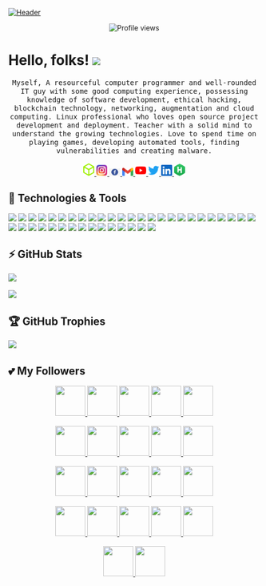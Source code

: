 [![Header](https://github.com/anjaanabishek10/anjaanabishek10/blob/main/name.png "Header")](https://github.com/anjaanabishek10/)

<p align="center">
  <img src="https://komarev.com/ghpvc/?username=anjaanabishek10" alt="Profile views" />
</p>

# Hello, folks! <img src="https://github.com/anjaanabishek10/anjaanabishek10/blob/main/wave.gif" width="30px">

<p align="center">
<samp>
Myself, A resourceful computer programmer and well-rounded IT guy with some good computing experience, possessing knowledge of software development, ethical hacking, blockchain technology, networking, augmentation and cloud computing. Linux professional who loves open source project development and deployment. Teacher with a solid mind to understand the growing technologies. Love to spend time on playing games, developing automated tools, finding vulnerabilities and creating malware.
</samp>
<br> <br>
<a href="https://app.hackthebox.com/profile/411602">
<img src="https://github.com/anjaanabishek10/anjaanabishek10/blob/main/htb.png" alt="Abishek's HTB" width="22px" />
</a>
<a href="https://www.instagram.com/anjaan.abishek">
<img src="https://github.com/anjaanabishek10/anjaanabishek10/blob/main/instagram.png" alt="Abishek's Instagram" width="22px" />
</a>
<a href="https://www.facebook.com/anjaan.abishek.10">
<img src="https://github.com/anjaanabishek10/anjaanabishek10/blob/main/facebook.png" alt="Abishek's Facebook" width="22px" />
</a>
<a href="mailto:anjaanabishek10@gmail.com">
<img src="https://github.com/anjaanabishek10/anjaanabishek10/blob/main/mail.png" alt="Abishek's GMail" width="22px" />
</a>
<a href="https://www.youtube.com/channel/UCdoAOhGv2b9zTF4649rBnZQ">
<img src="https://github.com/anjaanabishek10/anjaanabishek10/blob/main/youtube.svg" alt="Abishek's YouTube" width="22px" />
</a>
<a href="https://twitter.com/AbishekAnjaan">
<img src="https://github.com/anjaanabishek10/anjaanabishek10/blob/main/twitter.svg" alt="Abishek's Twitter" width="22px" />
</a>
<a href="https://www.linkedin.com/in/anjaanabishek">
<img src="https://github.com/anjaanabishek10/anjaanabishek10/blob/main/linkedin.svg" alt="Abishek's LinkedIn" width="22px" />
</a>
<a href="https://www.hackerrank.com/anjaanabishek10">
<img src="https://github.com/anjaanabishek10/anjaanabishek10/blob/main/hackerrank.png" alt="Abishek's HackerRank" width="22px" />
</a>
</p>

## 🔧 Technologies & Tools

![](https://img.shields.io/badge/OS-Linux-informational?style=flat&logo=linux&logoColor=brightgreen&color=brightgreen)
![](https://img.shields.io/badge/OS-Windows-informational?style=flat&logo=windows&logoColor=brightgreen&color=brightgreen)
![](https://img.shields.io/badge/OS-Mac-informational?style=flat&logo=apple&logoColor=brightgreen&color=brightgreen)
![](https://img.shields.io/badge/Editor-VS%20Code-informational?style=flat&logo=visual-studio-code&logoColor=brightgreen&color=blueviolet)
![](https://img.shields.io/badge/Editor-PyCharm-informational?style=flat&logo=pycharm&logoColor=brightgreen&color=blueviolet)
![](https://img.shields.io/badge/Editor-Eclipse-informational?style=flat&logo=eclipse&logoColor=brightgreen&color=blueviolet)
![](https://img.shields.io/badge/Editor-Atom-informational?style=flat&logo=atom&logoColor=brightgreen&color=blueviolet)
![](https://img.shields.io/badge/Editor-Nano-informational?style=flat&logo=nano&logoColor=brightgreen&color=blueviolet)
![](https://img.shields.io/badge/Editor-Vim-informational?style=flat&logo=vim&logoColor=brightgreen&color=blueviolet)
![](https://img.shields.io/badge/Code-Python-informational?style=flat&logo=python&logoColor=brightgreen&color=blue)
![](https://img.shields.io/badge/Code-C-informational?style=flat&logo=c&logoColor=brightgreen&color=blue)
![](https://img.shields.io/badge/Code-Java-informational?style=flat&logo=java&logoColor=brightgreen&color=blue)
![](https://img.shields.io/badge/Code-Ruby-informational?style=flat&logo=ruby&logoColor=brightgreen&color=blue)
![](https://img.shields.io/badge/Code-Perl-informational?style=flat&logo=perl&logoColor=brightgreen&color=blue)
![](https://img.shields.io/badge/Code-Swift-informational?style=flat&logo=swift&logoColor=brightgreen&color=blue)
![](https://img.shields.io/badge/Tool-Ansible-informational?style=flat&logo=ansible&logoColor=brightgreen&color=yellow)
![](https://img.shields.io/badge/Tool-Apache-informational?style=flat&logo=apache&logoColor=brightgreen&color=yellow)
![](https://img.shields.io/badge/Tool-Bitbucket-informational?style=flat&logo=bitbucket&logoColor=brightgreen&color=yellow)
![](https://img.shields.io/badge/Tool-Cisco-informational?style=flat&logo=cisco&logoColor=brightgreen&color=yellow)
![](https://img.shields.io/badge/Tool-CURL-informational?style=flat&logo=curl&logoColor=brightgreen&color=yellow)
![](https://img.shields.io/badge/Tool-Docker-informational?style=flat&logo=docker&logoColor=brightgreen&color=yellow)
![](https://img.shields.io/badge/Tool-Ethereum-informational?style=flat&logo=ethereum&logoColor=brightgreen&color=yellow)
![](https://img.shields.io/badge/Tool-Firebase-informational?style=flat&logo=firebase&logoColor=brightgreen&color=yellow)
![](https://img.shields.io/badge/Tool-Git-informational?style=flat&logo=git&logoColor=brightgreen&color=yellow)
![](https://img.shields.io/badge/Tool-GitHub-informational?style=flat&logo=github&logoColor=brightgreen&color=yellow)
![](https://img.shields.io/badge/Tool-Hyperledger-informational?style=flat&logo=hyperledger&logoColor=brightgreen&color=yellow)
![](https://img.shields.io/badge/Tool-Kubernetes-informational?style=flat&logo=kubernetes&logoColor=brightgreen&color=yellow)
![](https://img.shields.io/badge/Tool-Linode-informational?style=flat&logo=linode&logoColor=brightgreen&color=yellow)
![](https://img.shields.io/badge/Tool-MariaDB-informational?style=flat&logo=mariadb&logoColor=brightgreen&color=yellow)
![](https://img.shields.io/badge/Tool-MongoDB-informational?style=flat&logo=mongodb&logoColor=brightgreen&color=yellow)
![](https://img.shields.io/badge/Tool-NGINX-informational?style=flat&logo=nginx&logoColor=brightgreen&color=yellow)
![](https://img.shields.io/badge/Tool-Ngrok-informational?style=flat&logo=ngrok&logoColor=brightgreen&color=yellow)
![](https://img.shields.io/badge/Tool-OWASP-informational?style=flat&logo=owasp&logoColor=brightgreen&color=yellow)
![](https://img.shields.io/badge/Tool-Unity-informational?style=flat&logo=unity&logoColor=brightgreen&color=yellow)
![](https://img.shields.io/badge/Tool-Unreal%20Engine-informational?style=flat&logo=unreal%20engine&logoColor=brightgreen&color=yellow)
![](https://img.shields.io/badge/Tool-VirtualBox-informational?style=flat&logo=virtualbox&logoColor=brightgreen&color=yellow)
![](https://img.shields.io/badge/Cloud-AWS-informational?style=flat&logo=amazon%20aws&logoColor=brightgreen&color=9cf)
![](https://img.shields.io/badge/Cloud-DigitalOcean-informational?style=flat&logo=digitalocean&logoColor=brightgreen&color=9cf)
![](https://img.shields.io/badge/Cloud-Azure-informational?style=flat&logo=microsoft%20azure&logoColor=brightgreen&color=9cf)
![](https://img.shields.io/badge/Shell-Bash-informational?style=flat&logo=gnu%20bash&logoColor=brightgreen&color=red)

## ⚡ GitHub Stats

![](https://github-readme-stats.vercel.app/api?username=anjaanabishek10&hide_title=true&hide_border=true&show_icons=true&include_all_commits=true&count_private=true&line_height=21&text_color=000&icon_color=000&bg_color=0,ea6161,ffc64d,fffc4d,52fa5a&theme=graywhite)

![](https://github-readme-stats.vercel.app/api/top-langs/?username=anjaanabishek10&hide=html&hide_title=true&hide_border=true&layout=compact&langs_count=6&exclude_repo=comp426,Redventures-Movie-Quotes&text_color=000&icon_color=fff&bg_color=0,52fa5a,4dfcff,c64dff&theme=graywhite)

## 🏆 GitHub Trophies

![](https://github-profile-trophy.vercel.app/?username=anjaanabishek10&no-bg=true&no-frame=true&theme=onedark)

## 💕 My Followers

<p align="center">
<a href="https://github.com/ANONYMOUS-ONE-ZERO">
<img src="https://avatars.githubusercontent.com/u/64717341?s=100&v=4" height="60px" width="60px" />
</a> 
<a href="https://github.com/Madhumitha-coder">
<img src="https://avatars.githubusercontent.com/u/84557149?s=100&v=4" height="60px" width="60px" />
</a>
<a href="https://github.com/sankarskr">
<img src="https://avatars.githubusercontent.com/u/55355672?s=100&v=4" height="60px" width="60px" />
</a>
<a href="https://github.com/addycracker">
<img src="https://avatars.githubusercontent.com/u/76240466?s=100&v=4" height="60px" width="60px" />
</a>
<a href="https://github.com/bhavitha-17">
<img src="https://avatars.githubusercontent.com/u/68322606?s=100&v=4" height="60px" width="60px" />
</a>
<br> </br>
<a href="https://github.com/Gibsons5">
<img src="https://avatars.githubusercontent.com/u/61187694?s=100&v=4" height="60px" width="60px" />
</a>
<a href="https://github.com/NandhiniNan">
<img src="https://avatars.githubusercontent.com/u/86849138?s=100&v=4" height="60px" width="60px" />
</a>
<a href="https://github.com/DhanaGopi">
<img src="https://avatars.githubusercontent.com/u/86827933?s=100&v=4" height="60px" width="60px" />
</a>
<a href="https://github.com/Mrithulamaggie2002">
<img src="https://avatars.githubusercontent.com/u/82398572?s=100&v=4" height="60px" width="60px" />
</a>
<a href="https://github.com/catherinraj">
<img src="https://avatars.githubusercontent.com/u/83708996?s=100&v=4" height="60px" width="60px" />
</a>
<br> </br>
<a href="https://github.com/ranjith-3">
<img src="https://avatars.githubusercontent.com/u/54673526?s=100&v=4" height="60px" width="60px" />
</a>
<a href="https://github.com/DARK4NG3LKRYPTON">
<img src="https://avatars.githubusercontent.com/u/86870159?s=100&v=4" height="60px" width="60px" />
</a>
<a href="https://github.com/LeonAkash">
<img src="https://avatars.githubusercontent.com/u/86870159?s=100&v=4" height="60px" width="60px" />
</a>
<a href="https://github.com/stephenstrange55">
<img src="https://avatars.githubusercontent.com/u/62321887?s=100&v=4" height="60px" width="60px" />
</a>
<a href="https://github.com/MATHUMITHAV">
<img src="https://avatars.githubusercontent.com/u/83297844?s=100&v=4" height="60px" width="60px" />
</a>
<br> </br>
<a href="https://github.com/kaviyanjali">
<img src="https://avatars.githubusercontent.com/u/83300210?s=100&v=4" height="60px" width="60px" />
</a>
<a href="https://github.com/VoipSip">
<img src="https://avatars.githubusercontent.com/u/67077544?s=100&v=4" height="60px" width="60px" />
</a>
<a href="https://github.com/I-Infinatoo">
<img src="https://avatars.githubusercontent.com/u/49472731?s=100&v=4" height="60px" width="60px" />
</a>
<a href="https://github.com/SHIVALIKA672">
<img src="https://avatars.githubusercontent.com/u/67701817?s=100&v=4" height="60px" width="60px" />
</a>
<a href="https://github.com/lohit-tamizh">
<img src="https://avatars.githubusercontent.com/u/97113806?s=100&v=4" height="60px" width="60px" />
</a>
<br> </br>
<a href="https://github.com/hackerofhavoc">
<img src="https://avatars.githubusercontent.com/u/84559514?s=100&v=4" height="60px" width="60px" />
</a>
<a href="https://github.com/LostDragon7">
<img src="https://avatars.githubusercontent.com/u/92203021?s=100&v=4" height="60px" width="60px" />
</a>
</p>

